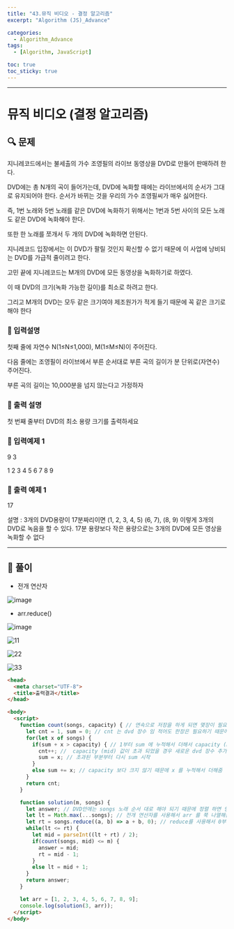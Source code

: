```yaml
---
title: "43.뮤직 비디오 - 결정 알고리즘"
excerpt: "Algorithm (JS)_Advance"

categories:
  - Algorithm_Advance
tags:
  - [Algorithm, JavaScript]

toc: true
toc_sticky: true
---
```


---


# 뮤직 비디오 (결정 알고리즘)

##  🔍 문제 
지니레코드에서는  불세출의  가수  조영필의  라이브  동영상을  DVD로  만들어  판매하려  한다.

DVD에는 총 N개의 곡이 들어가는데, DVD에 녹화할 때에는 라이브에서의 순서가 그대로 유지되어야 한다. 순서가 바뀌는 것을 우리의 가수 조영필씨가 매우 싫어한다.

즉, 1번 노래와 5번 노래를 같은 DVD에 녹화하기 위해서는 1번과 5번 사이의 모든 노래도 같은 DVD에 녹화해야 한다. 


또한 한 노래를 쪼개서 두 개의 DVD에 녹화하면 안된다.


지니레코드  입장에서는  이 DVD가 팔릴  것인지  확신할  수 없기  때문에  이 사업에  낭비되는 DVD를 가급적 줄이려고 한다. 

고민 끝에 지니레코드는 M개의 DVD에 모든 동영상을 녹화하기로 하였다. 

이 때 DVD의 크기(녹화 가능한 길이)를 최소로 하려고 한다. 

그리고 M개의 DVD는 모두 같은 크기여야 제조원가가 적게 들기 때문에 꼭 같은 크기로 해야 한다

### 🔹 입력설명
첫째 줄에 자연수 N(1≤N≤1,000), M(1≤M≤N)이 주어진다. 

다음 줄에는 조영필이 라이브에서 부른 순서대로 부른 곡의 길이가 분 단위로(자연수) 주어진다. 

부른 곡의 길이는 10,000분을 넘지 않는다고 가정하자


### 🔹 출력 설명
첫 번째 줄부터 DVD의 최소 용량 크기를 출력하세요

### 🔹 입력예제 1
9 3

1 2 3 4 5 6 7 8 9

### 🔹 출력 예제 1
17

설명 : 3개의 DVD용량이 17분짜리이면 (1, 2, 3, 4, 5) (6, 7), (8, 9) 이렇게 3개의 DVD로 녹음을 할 수 있다. 17분 용량보다 작은 용량으로는 3개의 DVD에 모든 영상을 녹화할 수 없다

----

##  📌 풀이

- 전개 연산자

![image](https://user-images.githubusercontent.com/28912774/119908620-fd8b7080-bf8d-11eb-8156-b7d69e644f22.png)

- arr.reduce()

![image](https://user-images.githubusercontent.com/28912774/119908780-61159e00-bf8e-11eb-9afd-471a48196dc9.png)


![11](https://user-images.githubusercontent.com/28912774/119910088-527cb600-bf91-11eb-9066-b73c3e636002.jpg)

![22](https://user-images.githubusercontent.com/28912774/119910092-53ade300-bf91-11eb-9082-c54ef3e60606.jpg)

![33](https://user-images.githubusercontent.com/28912774/119910094-54467980-bf91-11eb-9c7a-6fc2d2c1d6cc.jpg)




```html
<head>
  <meta charset="UTF-8">
  <title>출력결과</title>
</head>

<body>
  <script>
    function count(songs, capacity) { // 연속으로 저장을 하게 되면 몇장이 필요한지 count 해주는것
      let cnt = 1, sum = 0; // cnt 는 dvd 장수 임 적어도 한장은 필요하기 때문에 1로 초기화
      for(let x of songs) {
        if(sum + x > capacity) { // 1부터 sum 에 누적해서 더해서 capacity (mid) 보다 크게 되면 더이상 dvd 에 저장 할 수 없게 되는 것
          cnt++; //  capacity (mid) 값이 초과 되었을 경우 새로운 dvd 장수 추가  
          sum = x; // 초과된 부분부터 다시 sum 시작
        }
        else sum += x; // capacity 보다 크지 않기 때문에 x 를 누적해서 더해줌
      }
      return cnt;
    }

    function solution(m, songs) {
      let answer; // DVD안에는 songs 노래 순서 대로 해야 되기 때문에 정렬 하면 안됨
      let lt = Math.max(...songs); // 전개 연산자를 사용해서 arr 를 쭉 나열해준다 마치 (songs[0], songs[1] ... songs[8])
      let rt = songs.reduce((a, b) => a + b, 0); // reduce를 사용해서 0부터 하나씩 쭉 더해주는것 -> arr 안에 sum 을 주는것 
      while(lt <= rt) {
        let mid = parseInt((lt + rt) / 2);
        if(count(songs, mid) <= m) {
          answer = mid;
          rt = mid - 1;
        }
        else lt = mid + 1;
      }
      return answer;
    }

    let arr = [1, 2, 3, 4, 5, 6, 7, 8, 9];
    console.log(solution(3, arr));
  </script>
</body>
```
